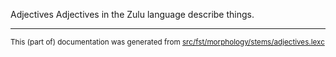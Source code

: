 Adjectives
Adjectives in the Zulu language describe things.

* * *

<small>This (part of) documentation was generated from [src/fst/morphology/stems/adjectives.lexc](https://github.com/giellalt/lang-zul-x-exp/blob/main/src/fst/morphology/stems/adjectives.lexc)</small>
